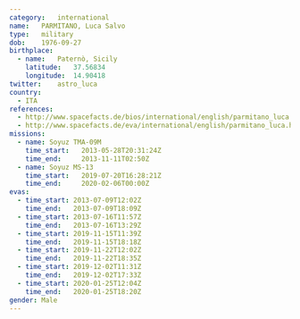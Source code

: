 ```yaml
---
category:	international
name:	PARMITANO, Luca Salvo
type:	military
dob:	1976-09-27
birthplace:
  - name:	Paternò, Sicily
    latitude:	37.56834
    longitude:	14.90418
twitter:	astro_luca
country:
  - ITA
references:
  - http://www.spacefacts.de/bios/international/english/parmitano_luca.htm
  - http://www.spacefacts.de/eva/international/english/parmitano_luca.htm
missions:
  - name: Soyuz TMA-09M
    time_start:   2013-05-28T20:31:24Z
    time_end:     2013-11-11T02:50Z
  - name: Soyuz MS-13
    time_start:   2019-07-20T16:28:21Z
    time_end:     2020-02-06T00:00Z
evas:
  - time_start: 2013-07-09T12:02Z
    time_end:   2013-07-09T18:09Z
  - time_start: 2013-07-16T11:57Z
    time_end:   2013-07-16T13:29Z
  - time_start: 2019-11-15T11:39Z
    time_end:   2019-11-15T18:18Z
  - time_start: 2019-11-22T12:02Z
    time_end:   2019-11-22T18:35Z
  - time_start: 2019-12-02T11:31Z
    time_end:   2019-12-02T17:33Z
  - time_start: 2020-01-25T12:04Z
    time_end:   2020-01-25T18:20Z
gender:	Male
---
```

